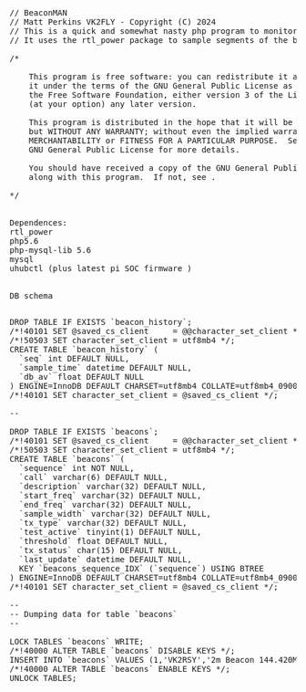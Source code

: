 <pre>
// BeaconMAN
// Matt Perkins VK2FLY - Copyright (C) 2024 
// This is a quick and somewhat nasty php program to monitor the Beacons at the VK2WI Radio station. 
// It uses the rtl_power package to sample segments of the band and  then compare output power. 

/*

    This program is free software: you can redistribute it and/or modify
    it under the terms of the GNU General Public License as published by
    the Free Software Foundation, either version 3 of the License, or
    (at your option) any later version.

    This program is distributed in the hope that it will be useful,
    but WITHOUT ANY WARRANTY; without even the implied warranty of
    MERCHANTABILITY or FITNESS FOR A PARTICULAR PURPOSE.  See the
    GNU General Public License for more details.

    You should have received a copy of the GNU General Public License
    along with this program.  If not, see .

*/


Dependences: 
rtl_power 
php5.6 
php-mysql-lib 5.6 
mysql 
uhubctl (plus latest pi SOC firmware ) 


DB schema
<pre> 
DROP TABLE IF EXISTS `beacon_history`;
/*!40101 SET @saved_cs_client     = @@character_set_client */;
/*!50503 SET character_set_client = utf8mb4 */;
CREATE TABLE `beacon_history` (
  `seq` int DEFAULT NULL,
  `sample_time` datetime DEFAULT NULL,
  `db_av` float DEFAULT NULL
) ENGINE=InnoDB DEFAULT CHARSET=utf8mb4 COLLATE=utf8mb4_0900_ai_ci;
/*!40101 SET character_set_client = @saved_cs_client */;

--

DROP TABLE IF EXISTS `beacons`;
/*!40101 SET @saved_cs_client     = @@character_set_client */;
/*!50503 SET character_set_client = utf8mb4 */;
CREATE TABLE `beacons` (
  `sequence` int NOT NULL,
  `call` varchar(6) DEFAULT NULL,
  `description` varchar(32) DEFAULT NULL,
  `start_freq` varchar(32) DEFAULT NULL,
  `end_freq` varchar(32) DEFAULT NULL,
  `sample_width` varchar(32) DEFAULT NULL,
  `tx_type` varchar(32) DEFAULT NULL,
  `test_active` tinyint(1) DEFAULT NULL,
  `threshold` float DEFAULT NULL,
  `tx_status` char(15) DEFAULT NULL,
  `last_update` datetime DEFAULT NULL,
  KEY `beacons_sequence_IDX` (`sequence`) USING BTREE
) ENGINE=InnoDB DEFAULT CHARSET=utf8mb4 COLLATE=utf8mb4_0900_ai_ci;
/*!40101 SET character_set_client = @saved_cs_client */;

--
-- Dumping data for table `beacons`
--

LOCK TABLES `beacons` WRITE;
/*!40000 ALTER TABLE `beacons` DISABLE KEYS */;
INSERT INTO `beacons` VALUES (1,'VK2RSY','2m Beacon 144.420Mhz','144.410M','144.430M','1K','Beacon',1,-14,'','2024-12-24 13:05:28'),(2,'VK2RSY','70cm Beacon 432.420Mhz','432.410M','432.430M','1K','Beacon',1,-14,'FAULT','2024-12-23 21:03:32'),(3,'VK2RSY','6m Beacon 50.289Mhz','50.288M','50.290M','1K','Beacon',1,-14,'','2024-12-23 21:02:36'),(4,'VK2RSY','10m Beacon 28.262Mhz','28.261M','28.263M','1K','Beacon',1,-14,'','2024-12-23 21:02:41'),(5,'VK2RSY','23cm Beacon 1296.420Mhz','1296.419M','1296.421M','1K','Beacon',1,-13.2,'FAULT','2024-12-23 21:02:46'),(6,'VK2WI','Morse Practice 3699Khz','3698.5K','3699.5K','500','Beacon',1,-17,'','2024-12-23 22:06:28');
/*!40000 ALTER TABLE `beacons` ENABLE KEYS */;
UNLOCK TABLES;


